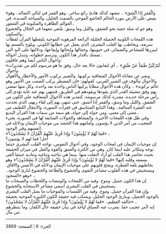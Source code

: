 ------------------------------------------------------------------------

«وَالْقَمَرِ إِذَا اتَّسَقَ» .. مشهد كذلك هادئ رائع ساحر.. وهو القمر في ليالي
اكتماله.. وهو يفيض على الأرض بنوره الحالم الخاشع الموحي بالصمت الجليل،
والسياحة المديدة، في العوالم الظاهرة والمكنونة في الشعور..  
وهو جو له صلة خفية بجو الشفق، والليل وما وسق. يلتقي معهما في الجلال
والخشوع والسكون..  
هذه اللمحات الكونية الجميلة الجليلة الرائعة المرهوبة الموحية يلتقطها
القرآن لقطات سريعة، ويخاطب بها القلب البشري، الذي يغفل عن خطابها الكوني.
ويلوح بالقسم بها ليبرزها للمشاعر والضمائر، في حيويتها، وجمالها وإيحائها
وإيقاعها، ودلالتها على اليد التي تمسك بأقدار هذا الكون. وترسم خطواته،
وتبدل أحواله..  
وأحوال الناس أيضا وهم غافلون:  
«لَتَرْكَبُنَّ طَبَقاً عَنْ طَبَقٍ» .. أي لتعانون حالا بعد حال، وفق ما هو مرسوم لكم من
تقديرات وأحوال.  
ويعبر عن معاناة الأحوال المتعاقبة بركوبها. والتعبير بركوب الأمور
والأخطار والأهوال والأحوال مألوف في التعبير العربي، كقولهم: «إن المضطر
يركب الصعب من الأمور وهو عالم بركوبه» .. وكأن هذه الأحوال مطايا يركبها
الناس واحدة بعد واحدة. وكل منها تمضي بهم وفق مشيئة القدر الذي يقودها
ويقودهم في الطريق، فتنتهي بهم عند غاية تؤدي إلى رأس مرحلة جديدة، مقدرة
كذلك مرسومة، كتقدير هذه الأحوال المتعاقبة على الكون من الشفق، والليل وما
وسق، والقمر إذا اتسق. حتى تنتهي بهم إلى لقاء ربهم، الذي تحدثت عنه الفقرة
السالفة.. وهذا التتابع المتناسق في فقرات السورة، والانتقال اللطيف من
معنى إلى معنى، ومن جولة إلى جولة، هو سمة من سمات هذا القرآن البديع..  
وفي ظل هذه اللمحات الأخيرة، والمشاهد والجولات السابقة لها في السورة،
يجيء التعجيب من أمر الذين لا يؤمنون. وأمامهم هذا الحشد من موحيات الإيمان
ودلائله في أنفسهم وفي الوجود:  
«فَما لَهُمْ لا يُؤْمِنُونَ؟ وَإِذا قُرِئَ عَلَيْهِمُ الْقُرْآنُ لا يَسْجُدُونَ؟» ..  
أجل! فما لهم لا يؤمنون؟  
إن موحيات الإيمان في لمحات الوجود، وفي أحوال النفوس، تواجه القلب البشري
حيثما توجه وتتكاثر عليه أينما كان. وهي من الكثرة والعمق والقوة والثقل في
ميزان الحقيقة بحيث تحاصر هذا القلب لو أراد التفلت منها. بينما هي تناجيه
وتناغيه وتناديه حيثما ألقى بسمعه وقلبه إليها! «فَما لَهُمْ لا يُؤْمِنُونَ؟ وَإِذا
قُرِئَ عَلَيْهِمُ الْقُرْآنُ لا يَسْجُدُونَ؟» وهو يخاطبهم بلغة الفطرة، ويفتح قلوبهم على
موحيات الإيمان ودلائله في الأنفس والآفاق. ويستجيش في هذه القلوب مشاعر
التقوى والخشوع والطاعة والخضوع لبارئ الوجود.. وهو «السجود» ..  
إن هذا الكون جميل. وموح. وفيه من اللمحات والومضات واللحظات والسبحات ما
يستجيش في القلب البشري أسمى مشاعر الاستجابة والخشوع.  
وإن هذا القرآن جميل. وموح. وفيه من اللمسات والموحيات ما يصل القلب البشري
بالوجود الجميل، وببارئ الوجود الجليل. ويسكب فيه حقيقة الكون الكبيرة
الموحية بحقيقة خالقه العظيم.. «فَما لَهُمْ لا يُؤْمِنُونَ؟ وَإِذا قُرِئَ عَلَيْهِمُ الْقُرْآنُ
لا يَسْجُدُونَ؟» ..  
إنه لأمر عجيب حقا. يضرب عنه السياق ليأخذ في بيان حقيقة حال الكفار، وما
ينتظرهم من مآل:

------------------------------------------------------------------------

الجزء: 6 ¦ الصفحة: 3869
